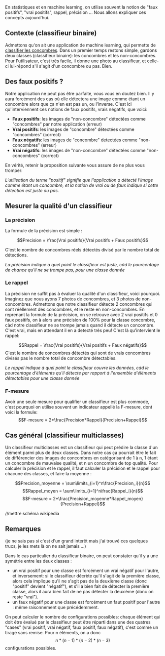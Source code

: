 En statistiques et en machine learning, on utilise souvent la notion de "faux positifs", "vrai positifs", rappel, précision ...
Nous allons expliquer ces concepts aujourd'hui.

## Contexte (classifieur binaire)
Admettons qu'on ait une application de machine learning, qui permette de [classifier les concombres](https://cloud.google.com/blog/big-data/2016/08/how-a-japanese-cucumber-farmer-is-using-deep-learning-and-tensorflow).
Dans un premier temps restons simple, gardons deux classes (classifieur binaire): les concombres et les non-concombres. Pour l'utilisateur, c'est très facile, il donne une photo au classifieur, et celle-ci lui-répond s'il s'agit d'un concombre ou pas. 
Bien.

## Des faux positifs ?

Notre application ne peut pas être parfaite, vous vous en doutez bien. Il y aura forcément des cas où elle détectera une image comme étant un concombre alors que ça n'en est pas un, ou l'inverse. C'est ici qu'interviennent ces notions de faux positifs, vrais négatifs, que voici:

- **Faux positifs**: les images de "non-concombre" détectées comme "concombres" par notre application (erreur) 
- **Vrai positifs**: les images de "concombre" détectées comme "concombres" (correct)
- **Faux négatifs**: les images de "concombre" detectées comme "non-concombres" (erreur)
- **Vrai négatifs**: les images de "non-concombre" détectées comme "non-concombres" (correct)

En vérité, retenir la proposition suivante vous assure de ne plus vous tromper: 

*L'utilisation du terme "positif" signifie que l'application a détecté l'image comme étant un concombre, et la notion de vrai ou de faux indique si cette détection est juste ou pas.*

## Mesurer la qualité d'un classifieur

### La précision
La formule de la précision est simple :

$$Precision = \frac{Vrai positifs}{Vrai positifs + Faux positifs}$$

C'est le nombre de concombres réels détectés divisé par le nombre total de détections.

*La précision indique à quel point le classifieur est juste, càd le pourcentage de chance qu'il ne se trompe pas, pour une classe donnée*

### Le rappel
La précision ne suffit pas à évaluer la qualité d'un classifieur, voici pourquoi. Imaginez que nous ayons 7 photos de concombres, et 3 photos de non-concombres. Admettons que notre classifieur détecte 2 concombres qui sont rééllement des concombres, et le reste en non-concombres. En reprenant la formule de la précision, on se retrouve avec 2 vrai positifs et 0 faux positifs, on à alors une précision de 100% pour la classe concombre, càd notre classifieur ne se trompe jamais quand il détecte un concombre. C'est vrai, mais en attendant il en a detecté très peu! C'est là qu'intervient le rappel:

$$Rappel = \frac{Vrai positifs}{Vrai positifs + Faux négatifs}$$
C'est le nombre de concombres détectés qui sont de vrais concombres divisés pas le nombre total de concombre détectables.

*Le rappel indique à quel point le classifieur couvre les données, càd le pourcentage d'éléments qu'il détecte par rapport à l'ensemble d'éléments détectables pour une classe donnée*

### F-mesure
Avoir une seule mesure pour qualifier un classifieur est plus commode, c'est pourquoi on utilise souvent un indicateur appellé la F-mesure, dont voici la formule: 
$$F-mesure = 2*\frac{Precision*Rappel}{Precision+Rappel}$$


## Cas général (classifieur multiclasses)

Un classifieur multiclasses est un classifieur qui peut prédire la classe d'un élément parmi plus de deux classes. Dans notre cas ça pourrait être le fait de différencier des images de concombres en catégorisant de 1 à n, 1 étant un concombre de mauvaise qualité, et n un concombre de top qualité. Pour calculer la précision et le rappel, il faut calculer la précision et le rappel pour chacune des classes, et faire la moyenne :

$$Precision_moyenne = \sum\limits_{i=1}^n\frac{Precision_i}{n}$$
$$Rappel_moyen = \sum\limits_{i=1}^n\frac{Rappel_i}{n}$$
$$F-mesure = 2*\frac{Precision_moyenne*Rappel_moyen}{Precision+Rappel}$$

//mettre schéma wikipedia

## Remarques 
(je ne sais pas si c'est d'un grand interêt mais j'ai trouvé ces quelques trucs, je les mets là on ne sait jamais ...)

Dans le cas particulier du classifieur binaire, on peut constater qu'il y a une symétrie entre les deux classes : 

- un vrai positif pour une classe est forcément un vrai négatif pour l'autre, et inversement: si le classifieur décrète qu'il s'agit de la première classe, alors cela implique qu'il ne s'agit pas de la deuxième classe (donc "positif" devient "négatif"), et s'il a bien fait de détecter la première classe, alors il aura bien fait de ne pas détecter la deuxième (donc on reste "vrai").
- un faux négatif pour une classe est forcément un faut positif pour l'autre : même raisonnement que précédemment.

On peut calculer le nombre de configurations possibles: chaque élément qui doit être évalué par le classifieur peut être réparti dans une des quatres "cases" (vrai positif, vrai négatif, faux positif, faux négatif), c'est comme un tirage sans remise. Pour n éléments, on a donc $$n*(n-1)*(n-2)*(n-3)$$ configurations possibles. 
